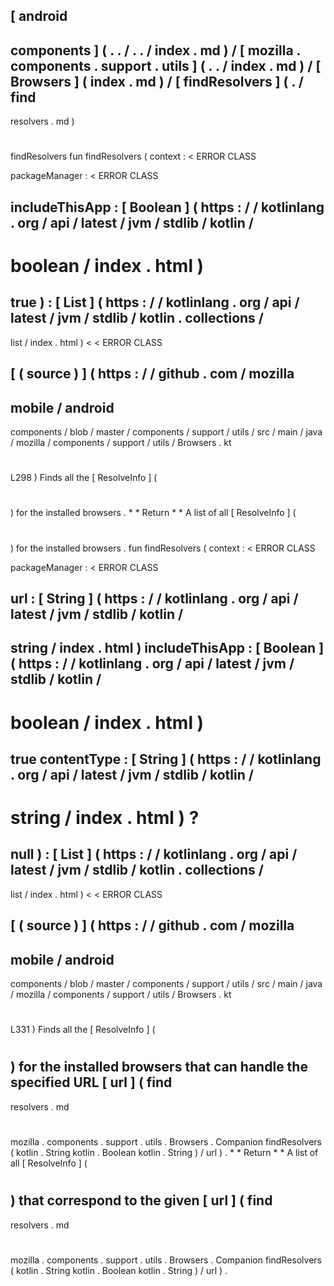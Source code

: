 [
android
-
components
]
(
.
.
/
.
.
/
index
.
md
)
/
[
mozilla
.
components
.
support
.
utils
]
(
.
.
/
index
.
md
)
/
[
Browsers
]
(
index
.
md
)
/
[
findResolvers
]
(
.
/
find
-
resolvers
.
md
)
#
findResolvers
fun
findResolvers
(
context
:
<
ERROR
CLASS
>
packageManager
:
<
ERROR
CLASS
>
includeThisApp
:
[
Boolean
]
(
https
:
/
/
kotlinlang
.
org
/
api
/
latest
/
jvm
/
stdlib
/
kotlin
/
-
boolean
/
index
.
html
)
=
true
)
:
[
List
]
(
https
:
/
/
kotlinlang
.
org
/
api
/
latest
/
jvm
/
stdlib
/
kotlin
.
collections
/
-
list
/
index
.
html
)
<
<
ERROR
CLASS
>
>
[
(
source
)
]
(
https
:
/
/
github
.
com
/
mozilla
-
mobile
/
android
-
components
/
blob
/
master
/
components
/
support
/
utils
/
src
/
main
/
java
/
mozilla
/
components
/
support
/
utils
/
Browsers
.
kt
#
L298
)
Finds
all
the
[
ResolveInfo
]
(
#
)
for
the
installed
browsers
.
*
*
Return
*
*
A
list
of
all
[
ResolveInfo
]
(
#
)
for
the
installed
browsers
.
fun
findResolvers
(
context
:
<
ERROR
CLASS
>
packageManager
:
<
ERROR
CLASS
>
url
:
[
String
]
(
https
:
/
/
kotlinlang
.
org
/
api
/
latest
/
jvm
/
stdlib
/
kotlin
/
-
string
/
index
.
html
)
includeThisApp
:
[
Boolean
]
(
https
:
/
/
kotlinlang
.
org
/
api
/
latest
/
jvm
/
stdlib
/
kotlin
/
-
boolean
/
index
.
html
)
=
true
contentType
:
[
String
]
(
https
:
/
/
kotlinlang
.
org
/
api
/
latest
/
jvm
/
stdlib
/
kotlin
/
-
string
/
index
.
html
)
?
=
null
)
:
[
List
]
(
https
:
/
/
kotlinlang
.
org
/
api
/
latest
/
jvm
/
stdlib
/
kotlin
.
collections
/
-
list
/
index
.
html
)
<
<
ERROR
CLASS
>
>
[
(
source
)
]
(
https
:
/
/
github
.
com
/
mozilla
-
mobile
/
android
-
components
/
blob
/
master
/
components
/
support
/
utils
/
src
/
main
/
java
/
mozilla
/
components
/
support
/
utils
/
Browsers
.
kt
#
L331
)
Finds
all
the
[
ResolveInfo
]
(
#
)
for
the
installed
browsers
that
can
handle
the
specified
URL
[
url
]
(
find
-
resolvers
.
md
#
mozilla
.
components
.
support
.
utils
.
Browsers
.
Companion
findResolvers
(
kotlin
.
String
kotlin
.
Boolean
kotlin
.
String
)
/
url
)
.
*
*
Return
*
*
A
list
of
all
[
ResolveInfo
]
(
#
)
that
correspond
to
the
given
[
url
]
(
find
-
resolvers
.
md
#
mozilla
.
components
.
support
.
utils
.
Browsers
.
Companion
findResolvers
(
kotlin
.
String
kotlin
.
Boolean
kotlin
.
String
)
/
url
)
.
